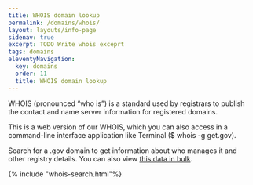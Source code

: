 ```yaml
---
title: WHOIS domain lookup
permalink: /domains/whois/
layout: layouts/info-page
sidenav: true
excerpt: TODO Write whois exceprt
tags: domains
eleventyNavigation:
  key: domains
  order: 11
  title: WHOIS domain lookup
---
```


WHOIS (pronounced “who is”) is a standard used by registrars to publish the contact and name server information for registered domains.

This is a web version of our WHOIS, which you can also access in a command-line interface application like Terminal ($ whois -g get.gov).

Search for a .gov domain to get information about who manages it and other registry details. You can also view [this data in bulk](../../about/data/).

{% include "whois-search.html"%}